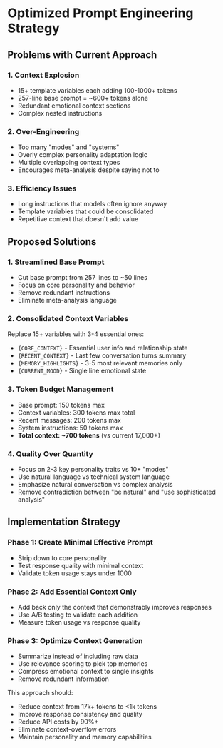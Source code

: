 # Optimized Prompt Engineering Strategy

## Problems with Current Approach

### 1. Context Explosion
- 15+ template variables each adding 100-1000+ tokens
- 257-line base prompt = ~600+ tokens alone
- Redundant emotional context sections
- Complex nested instructions

### 2. Over-Engineering
- Too many "modes" and "systems" 
- Overly complex personality adaptation logic
- Multiple overlapping context types
- Encourages meta-analysis despite saying not to

### 3. Efficiency Issues
- Long instructions that models often ignore anyway
- Template variables that could be consolidated
- Repetitive context that doesn't add value

## Proposed Solutions

### 1. Streamlined Base Prompt
- Cut base prompt from 257 lines to ~50 lines
- Focus on core personality and behavior
- Remove redundant instructions
- Eliminate meta-analysis language

### 2. Consolidated Context Variables
Replace 15+ variables with 3-4 essential ones:
- `{CORE_CONTEXT}` - Essential user info and relationship state
- `{RECENT_CONTEXT}` - Last few conversation turns summary  
- `{MEMORY_HIGHLIGHTS}` - 3-5 most relevant memories only
- `{CURRENT_MOOD}` - Single line emotional state

### 3. Token Budget Management
- Base prompt: 150 tokens max
- Context variables: 300 tokens max total
- Recent messages: 200 tokens max
- System instructions: 50 tokens max
- **Total context: ~700 tokens** (vs current 17,000+)

### 4. Quality Over Quantity
- Focus on 2-3 key personality traits vs 10+ "modes"
- Use natural language vs technical system language
- Emphasize natural conversation vs complex analysis
- Remove contradiction between "be natural" and "use sophisticated analysis"

## Implementation Strategy

### Phase 1: Create Minimal Effective Prompt
- Strip down to core personality
- Test response quality with minimal context
- Validate token usage stays under 1000

### Phase 2: Add Essential Context Only
- Add back only the context that demonstrably improves responses
- Use A/B testing to validate each addition
- Measure token usage vs response quality

### Phase 3: Optimize Context Generation
- Summarize instead of including raw data
- Use relevance scoring to pick top memories
- Compress emotional context to single insights
- Remove redundant information

This approach should:
- Reduce context from 17k+ tokens to <1k tokens  
- Improve response consistency and quality
- Reduce API costs by 90%+
- Eliminate context-overflow errors
- Maintain personality and memory capabilities